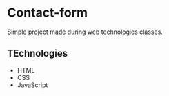 # Contact-form

Simple project made during web technologies classes.

## TEchnologies

* HTML
* CSS
* JavaScript 